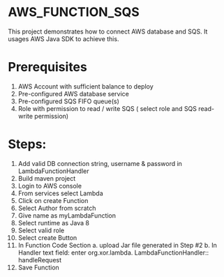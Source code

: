 # AWS_FUNCTION_SQS
This project demonstrates how to connect AWS database and SQS. It usages AWS Java SDK to achieve this.

# Prerequisites
1.	AWS Account with sufficient balance to deploy 
2.	Pre-configured AWS database service 
3.	Pre-configured SQS FIFO queue(s)
4.	Role with permission to read / write SQS ( select role and SQS read-write permission)


# Steps:
1.	Add valid DB connection string, username & password in LambdaFunctionHandler
2.	Build maven project 
3.	Login to AWS console
4.	From services select Lambda 
5.	Click on create Function 
6.	Select Author from scratch
7.	Give name as  myLambdaFunction
8.	Select runtime as Java 8
9.	Select valid role
10.	Select create Button 
11.	In Function Code Section
a.	 upload Jar file generated in Step #2
b.	In Handler text field: enter org.xor.lambda. LambdaFunctionHandler:: handleRequest
12.	 Save Function
